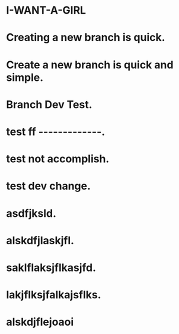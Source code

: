 # I-WANT-A-GIRL
# Creating a new branch is quick.
# Create a new branch is quick and simple.
# Branch Dev Test.
# test ff -------------.
# test not accomplish.
# test dev change.
# asdfjksld.
# alskdfjlaskjfl.
# saklflaksjflkasjfd.
# lakjflksjfalkajsflks.
# alskdjflejoaoi
